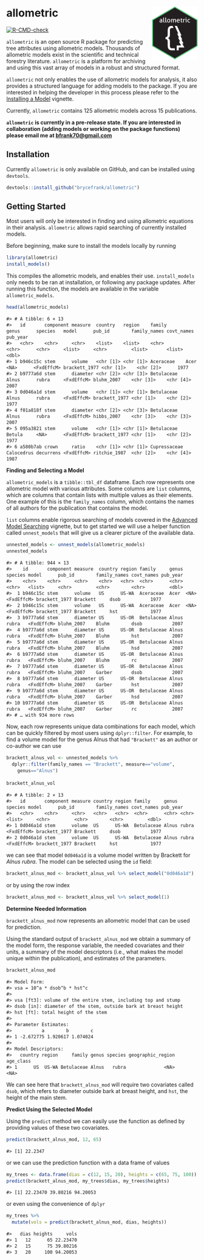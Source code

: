 
# allometric <a href="https://brycefrank.com/allometric/"><img src='man/figures/logo.png' align="right" height="139" /></a>

<!-- badges: start -->

[![R-CMD-check](https://github.com/brycefrank/allometric/actions/workflows/check-standard.yaml/badge.svg)](https://github.com/brycefrank/allometric/actions/workflows/check-standard.yaml)
<!-- badges: end -->

`allometric` is an open source R package for predicting tree attributes
using allometric models. Thousands of allometric models exist in the
scientific and technical forestry literature. `allometric` is a platform
for archiving and using this vast array of models in a robust and
structured format.

`allometric` not only enables the use of allometric models for analysis,
it also provides a structured language for adding models to the package.
If you are interested in helping the developer in this process please
refer to the [Installing a
Model](https://brycefrank.com/allometric/articles/installing_a_model.html)
vignette.

Currently, `allometric` contains 125 allometric models across 15
publications.

**`allometric` is currently in a pre-release state. If you are
interested in collaboration (adding models or working on the package
functions) please email me at <bfrank70@gmail.com>**

## Installation

Currently `allometric` is only available on GitHub, and can be installed
using `devtools`.

``` r
devtools::install_github("brycefrank/allometric")
```

## Getting Started

Most users will only be interested in finding and using allometric
equations in their analysis. `allometric` allows rapid searching of
currently installed models.

Before beginning, make sure to install the models locally by running

``` r
library(allometric)
install_models()
```

This compiles the allometric models, and enables their use.
`install_models` only needs to be ran at installation, or following any
package updates. After running this function, the models are available
in the variable `allometric_models`.

``` r
head(allometric_models)
```

    #> # A tibble: 6 × 13
    #>   id       component measure  country   region    family       genus      species   model      pub_id        family_names covt_names pub_year
    #>   <chr>    <chr>     <chr>    <list>    <list>    <chr>        <chr>      <chr>     <list>     <chr>         <list>       <list>        <dbl>
    #> 1 b946c15c stem      volume   <chr [1]> <chr [1]> Aceraceae    Acer       <NA>      <FxdEffcM> brackett_1977 <chr [1]>    <chr [2]>      1977
    #> 2 b9777a6d stem      diameter <chr [2]> <chr [3]> Betulaceae   Alnus      rubra     <FxdEffcM> bluhm_2007    <chr [3]>    <chr [4]>      2007
    #> 3 0d046a1d stem      volume   <chr [1]> <chr [1]> Betulaceae   Alnus      rubra     <FxdEffcM> brackett_1977 <chr [1]>    <chr [2]>      1977
    #> 4 f01a818f stem      diameter <chr [2]> <chr [3]> Betulaceae   Alnus      rubra     <FxdEffcM> hibbs_2007    <chr [3]>    <chr [3]>      2007
    #> 5 095a3821 stem      volume   <chr [1]> <chr [1]> Betulaceae   Betula     <NA>      <FxdEffcM> brackett_1977 <chr [1]>    <chr [2]>      1977
    #> 6 a580b7ab crown     ratio    <chr [1]> <chr [1]> Cupressaceae Calocedrus decurrens <FxdEffcM> ritchie_1987  <chr [2]>    <chr [4]>      1987

**Finding and Selecting a Model**

`allometric_models` is a `tibble::tbl_df` dataframe. Each row represents
one allometric model with various attributes. Some columns are `list`
columns, which are columns that contain lists with multiple values as
their elements. One example of this is the `family_names` column, which
contains the names of all authors for the publication that contains the
model.

`list` columns enable rigorous searching of models covered in the
[Advanced Model
Searching](https://brycefrank.com/allometric/articles/advanced_searching.html)
vignette, but to get started we will use a helper function called
`unnest_models` that will give us a clearer picture of the available
data.

``` r
unnested_models <- unnest_models(allometric_models)
unnested_models
```

    #> # A tibble: 944 × 13
    #>    id       component measure  country region family     genus species model      pub_id        family_names covt_names pub_year
    #>    <chr>    <chr>     <chr>    <chr>   <chr>  <chr>      <chr> <chr>   <list>     <chr>         <chr>        <chr>         <dbl>
    #>  1 b946c15c stem      volume   US      US-WA  Aceraceae  Acer  <NA>    <FxdEffcM> brackett_1977 Brackett     dsob           1977
    #>  2 b946c15c stem      volume   US      US-WA  Aceraceae  Acer  <NA>    <FxdEffcM> brackett_1977 Brackett     hst            1977
    #>  3 b9777a6d stem      diameter US      US-OR  Betulaceae Alnus rubra   <FxdEffcM> bluhm_2007    Bluhm        dsob           2007
    #>  4 b9777a6d stem      diameter US      US-OR  Betulaceae Alnus rubra   <FxdEffcM> bluhm_2007    Bluhm        hst            2007
    #>  5 b9777a6d stem      diameter US      US-OR  Betulaceae Alnus rubra   <FxdEffcM> bluhm_2007    Bluhm        hsd            2007
    #>  6 b9777a6d stem      diameter US      US-OR  Betulaceae Alnus rubra   <FxdEffcM> bluhm_2007    Bluhm        rc             2007
    #>  7 b9777a6d stem      diameter US      US-OR  Betulaceae Alnus rubra   <FxdEffcM> bluhm_2007    Garber       dsob           2007
    #>  8 b9777a6d stem      diameter US      US-OR  Betulaceae Alnus rubra   <FxdEffcM> bluhm_2007    Garber       hst            2007
    #>  9 b9777a6d stem      diameter US      US-OR  Betulaceae Alnus rubra   <FxdEffcM> bluhm_2007    Garber       hsd            2007
    #> 10 b9777a6d stem      diameter US      US-OR  Betulaceae Alnus rubra   <FxdEffcM> bluhm_2007    Garber       rc             2007
    #> # … with 934 more rows

Now, each row represents unique data combinations for each model, which
can be quickly filtered by most users using `dplyr::filter`. For
example, to find a volume model for the genus Alnus that had
`"Brackett"` as an author or co-author we can use

``` r
brackett_alnus_vol <- unnested_models %>%
  dplyr::filter(family_names == "Brackett", measure=="volume",
    genus=="Alnus")

brackett_alnus_vol
```

    #> # A tibble: 2 × 13
    #>   id       component measure country region family     genus species model      pub_id        family_names covt_names pub_year
    #>   <chr>    <chr>     <chr>   <chr>   <chr>  <chr>      <chr> <chr>   <list>     <chr>         <chr>        <chr>         <dbl>
    #> 1 0d046a1d stem      volume  US      US-WA  Betulaceae Alnus rubra   <FxdEffcM> brackett_1977 Brackett     dsob           1977
    #> 2 0d046a1d stem      volume  US      US-WA  Betulaceae Alnus rubra   <FxdEffcM> brackett_1977 Brackett     hst            1977

we can see that model `0d046a1d` is a volume model written by Brackett
for *Alnus rubra*. The model can be selected using the `id` field:

``` r
brackett_alnus_mod <- brackett_alnus_vol %>% select_model("0d046a1d")
```

or by using the row index

``` r
brackett_alnus_mod <- brackett_alnus_vol %>% select_model(1)
```

**Determine Needed Information**

`brackett_alnus_mod` now represents an allometric model that can be used
for prediction.

Using the standard output of `brackett_alnus_mod` we obtain a summary of
the model form, the response variable, the needed covariates and their
units, a summary of the model descriptors (i.e., what makes the model
unique within the publication), and estimates of the parameters.

``` r
brackett_alnus_mod
```

    #> Model Form: 
    #> vsa = 10^a * dsob^b * hst^c 
    #>  
    #> vsa [ft3]: volume of the entire stem, including top and stump
    #> dsob [in]: diameter of the stem, outside bark at breast height
    #> hst [ft]: total height of the stem
    #> 
    #> Parameter Estimates: 
    #>           a        b        c
    #> 1 -2.672775 1.920617 1.074024
    #> 
    #> Model Descriptors: 
    #>   country region     family genus species geographic_region age_class
    #> 1      US  US-WA Betulaceae Alnus   rubra              <NA>      <NA>

We can see here that `brackett_alnus_mod` will require two covariates
called `dsob`, which refers to diameter outside bark at breast height,
and `hst`, the height of the main stem.

**Predict Using the Selected Model**

Using the `predict` method we can easily use the function as defined by
providing values of these two covariates.

``` r
predict(brackett_alnus_mod, 12, 65)
```

    #> [1] 22.2347

or we can use the prediction function with a data frame of values

``` r
my_trees <- data.frame(dias = c(12, 15, 20), heights = c(65, 75, 100))
predict(brackett_alnus_mod, my_trees$dias, my_trees$heights)
```

    #> [1] 22.23470 39.80216 94.20053

or even using the convenience of `dplyr`

``` r
my_trees %>%
  mutate(vols = predict(brackett_alnus_mod, dias, heights))
```

    #>   dias heights     vols
    #> 1   12      65 22.23470
    #> 2   15      75 39.80216
    #> 3   20     100 94.20053

